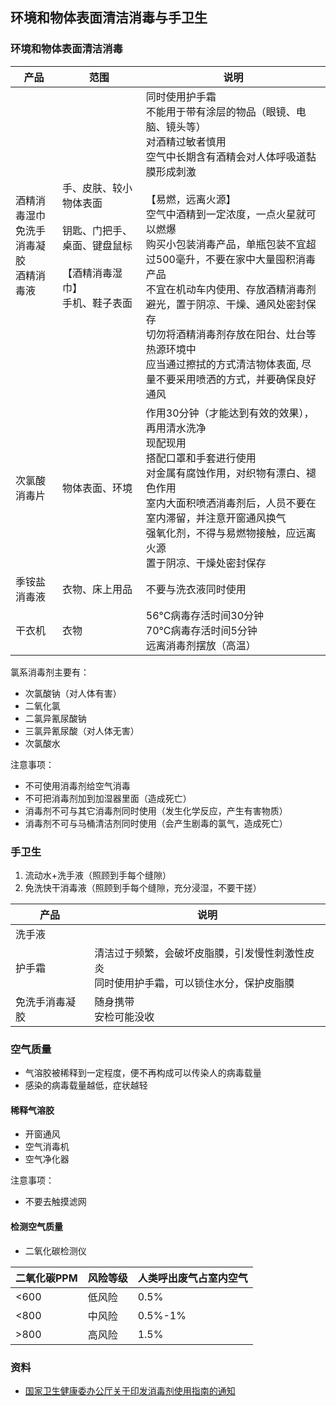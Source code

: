 ## 环境和物体表面清洁消毒与手卫生

### 环境和物体表面清洁消毒

| 产品 | 范围 | 说明 |
| --- | --- | --- |
| 酒精消毒湿巾<br>免洗手消毒凝胶<br>酒精消毒液 | 手、皮肤、较小物体表面<br><br>钥匙、门把手、桌面、键盘鼠标<br><br>【酒精消毒湿巾】<br>手机、鞋子表面  | 同时使用护手霜<br>不能用于带有涂层的物品（眼镜、电脑、镜头等）<br>对酒精过敏者慎用<br>空气中长期含有酒精会对人体呼吸道黏膜形成刺激<br><br>【易燃，远离火源】<br>空气中酒精到一定浓度，一点火星就可以燃爆<br>购买小包装消毒产品，单瓶包装不宜超过500毫升，不要在家中大量囤积消毒产品<br>不宜在机动车内使用、存放酒精消毒剂<br>避光，置于阴凉、干燥、通风处密封保存<br>切勿将酒精消毒剂存放在阳台、灶台等热源环境中<br>应当通过擦拭的方式清洁物体表面, 尽量不要采用喷洒的方式，并要确保良好通风<br> |
| 次氯酸消毒片 | 物体表面、环境 | 作用30分钟（才能达到有效的效果），再用清水洗净<br>现配现用<br>搭配口罩和手套进行使用<br>对金属有腐蚀作用，对织物有漂白、褪色作用<br>室内大面积喷洒消毒剂后，人员不要在室内滞留，并注意开窗通风换气<br>强氧化剂，不得与易燃物接触，应远离火源<br>置于阴凉、干燥处密封保存 |
| 季铵盐消毒液 | 衣物、床上用品 | 不要与洗衣液同时使用 |
| 干衣机 | 衣物 | 56°C病毒存活时间30分钟<br>70°C病毒存活时间5分钟<br>远离消毒剂摆放（高温） |

氯系消毒剂主要有：

- 次氯酸钠（对人体有害）
- 二氧化氯
- 二氯异氰尿酸钠
- 三氯异氰尿酸（对人体无害）
- 次氯酸水

注意事项：

- 不可使用消毒剂给空气消毒
- 不可把消毒剂加到加湿器里面（造成死亡）
- 消毒剂不可与其它消毒剂同时使用（发生化学反应，产生有害物质）
- 消毒剂不可与马桶清洁剂同时使用（会产生剧毒的氯气，造成死亡）

### 手卫生

1. 流动水+洗手液（照顾到手每个缝隙）
2. 免洗快干消毒液（照顾到手每个缝隙，充分浸湿，不要干搓）

| 产品 | 说明 |
| --- | --- |
| 洗手液 | |
| 护手霜 | 清洁过于频繁，会破坏皮脂膜，引发慢性刺激性皮炎<br>同时使用护手霜，可以锁住水分，保护皮脂膜 |
| 免洗手消毒凝胶 | 随身携带<br>安检可能没收 |

### 空气质量

- 气溶胶被稀释到一定程度，便不再构成可以传染人的病毒载量
- 感染的病毒载量越低，症状越轻

#### 稀释气溶胶

- 开窗通风
- 空气消毒机
- 空气净化器

注意事项：

- 不要去触摸滤网

#### 检测空气质量

- 二氧化碳检测仪

| 二氧化碳PPM | 风险等级 | 人类呼出废气占室内空气 |
| --- | --- | --- |
| <600 | 低风险 | 0.5% |
| <800 | 中风险 | 0.5%-1% |
| >800 | 高风险 | 1.5% |

### 资料

- [国家卫生健康委办公厅关于印发消毒剂使用指南的通知](http://www.nhc.gov.cn/zhjcj/s9141/202002/b9891e8c86d141a08ec45c6a18e21dc2.shtml)
